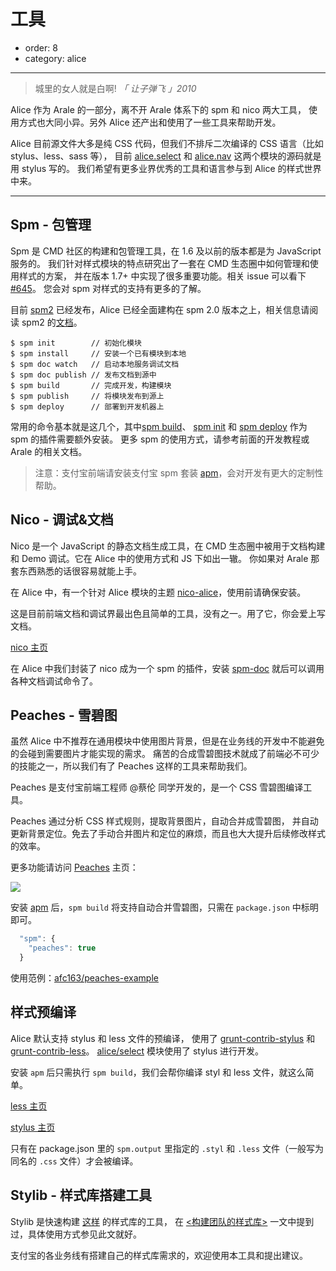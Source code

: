 # 工具

- order: 8
- category: alice

---

> 城里的女人就是白啊! *「 让子弹飞 」2010*

Alice 作为 Arale 的一部分，离不开 Arale 体系下的 spm 和 nico 两大工具，
使用方式也大同小异。另外 Alice 还产出和使用了一些工具来帮助开发。

Alice 目前源文件大多是纯 CSS 代码，但我们不排斥二次编译的 CSS 语言（比如 stylus、less、sass 等），
目前 [alice.select](http://aliceui.org/select) 和 [alice.nav](http://aliceui.org/nav) 这两个模块的源码就是用 stylus 写的。
我们希望有更多业界优秀的工具和语言参与到 Alice 的样式世界中来。

---

## Spm - 包管理

Spm 是 CMD 社区的构建和包管理工具，在 1.6 及以前的版本都是为 JavaScript 服务的。
我们针对样式模块的特点研究出了一套在 CMD 生态圈中如何管理和使用样式的方案，
并在版本 1.7+ 中实现了很多重要功能。相关 issue 可以看下 [#645](https://github.com/spmjs/spm/issues/645)。
您会对 spm 对样式的支持有更多的了解。

目前 [spm2](http://github.com/spmjs/spm2) 已经发布，Alice 已经全面建构在 spm 2.0 版本之上，相关信息请阅读 spm2 的[文档](http://docs.spmjs.org/)。

```
$ spm init        // 初始化模块
$ spm install     // 安装一个已有模块到本地
$ spm doc watch   // 启动本地服务调试文档
$ spm doc publish // 发布文档到源中
$ spm build       // 完成开发，构建模块
$ spm publish     // 将模块发布到源上
$ spm deploy      // 部署到开发机器上
```

常用的命令基本就是这几个，其中[spm build](https://github.com/spmjs/spm-build)、 [spm init](https://github.com/spmjs/spm-init) 和 [spm deploy](https://github.com/spmjs/spm-deploy) 作为 spm 的插件需要额外安装。
更多 spm 的使用方式，请参考前面的开发教程或 Arale 的相关文档。

> 注意：支付宝前端请安装支付宝 spm 套装 [apm](https://github.com/spmjs/apm)，会对开发有更大的定制性帮助。


## Nico - 调试&文档

Nico 是一个 JavaScript 的静态文档生成工具，在 CMD 生态圈中被用于文档构建和 Demo 调试。它在 Alice 中的使用方式和 JS 下如出一辙。
你如果对 Arale 那套东西熟悉的话很容易就能上手。

在 Alice 中，有一个针对 Alice 模块的主题 [nico-alice](https://github.com/aliceui/nico-alice)，使用前请确保安装。

这是目前前端文档和调试界最出色且简单的工具，没有之一。用了它，你会爱上写文档。

[nico 主页](http://lab.lepture.com/nico/)

在 Alice 中我们封装了 nico 成为一个 spm 的插件，安装 [spm-doc](https://github.com/spmjs/spm-doc) 就后可以调用各种文档调试命令了。

## Peaches - 雪碧图

虽然 Alice 中不推荐在通用模块中使用图片背景，但是在业务线的开发中不能避免的会碰到需要图片才能实现的需求。
痛苦的合成雪碧图技术就成了前端必不可少的技能之一，所以我们有了 Peaches 这样的工具来帮助我们。

Peaches 是支付宝前端工程师 @蔡伦 同学开发的，是一个 CSS 雪碧图编译工具。

Peaches 通过分析 CSS 样式规则，提取背景图片，自动合并成雪碧图，
并自动更新背景定位。免去了手动合并图片和定位的麻烦，而且也大大提升后续修改样式的效率。

更多功能请访问 [Peaches](http://peaches.io/) 主页：

[![](https://raw.github.com/slowhost/upload/1362839444253/peaches.png)](http://peaches.io/)

安装 [apm](https://github.com/spmjs/apm) 后，`spm build` 将支持自动合并雪碧图，只需在 `package.json` 中标明即可。

```js
  "spm": {
    "peaches": true
  }
```

使用范例：[afc163/peaches-example](https://github.com/afc163/peaches-example)

## 样式预编译

Alice 默认支持 stylus 和 less 文件的预编译，
使用了 [grunt-contrib-stylus](https://github.com/gruntjs/grunt-contrib-stylus) 和 [grunt-contrib-less](https://github.com/gruntjs/grunt-contrib-less)。
[alice/select](https://github.com/aliceui/select) 模块使用了 stylus 进行开发。

安装 `apm` 后只需执行 `spm build`，我们会帮你编译 styl 和 less 文件，就这么简单。

[less 主页](http://www.lesscss.net/)

[stylus 主页](http://learnboost.github.com/stylus/)

只有在 package.json 里的 `spm.output` 里指定的 `.styl` 和 `.less` 文件（一般写为同名的 `.css` 文件）才会被编译。

## Stylib - 样式库搭建工具

Stylib 是快速构建 [这样](http://aliceui.org/stylib) 的样式库的工具，
在 [<构建团队的样式库>](/docs/build.html#构建团队的样式库) 一文中提到过，具体使用方式参见此文就好。

支付宝的各业务线有搭建自己的样式库需求的，欢迎使用本工具和提出建议。
